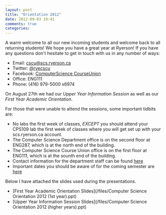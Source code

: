 ```yaml
---
layout: post
title: "Orientation 2012"
date: 2012-09-03 19:41
comments: true
categories: 
---
```


A warm welcome to all our new incoming students and welcome back to all returning students! We hope you have a great year at Ryerson!
If you have any questions don't hesitate to get in touch with us in any number of ways:

- Email: cscu@scs.ryerson.ca
- Twitter: [@ryecscu](http://twitter.com/ryecscu)
- Facebook: [ComputerScience CourseUnion](http://www.facebook.com/ryerson.cscu) 
- Office: ENG111
- Phone: (416) 979-5000 x6974

On August 27th we had our *Upper Year Information Session* as well as our *First Year Academic Orientation*.

For those that were unable to attend the sessions, some important tidbits are:

- No labs the first week of classes, *EXCEPT* you should attend your CPS109 lab the first week of classes where you will get set up with your scs.ryerson.ca account.
- The Computer Science Department office is on the second floor at ENG287, which is at the north end of the building.
- The Computer Science Course Union office is on the first floor at ENG111, which is at the sounth end of the building.
- Contact information for the department staff can be found [here](http://www.scs.ryerson.ca/staff.php) 
- Important dates you should be aware of for the coming semester are [here](http://www.ryerson.ca/calendar/2012-2013/pg12.html) 

Below I have attached the slides used during the presentations.

- [First Year Academic Orientation Slides](/files/Computer Science Orientation 2012 \(1st year\).ppt) 
- [Upper Year Information Session Slides](/files/Computer Science Orientation 2012 \(higher years\).ppt) 

